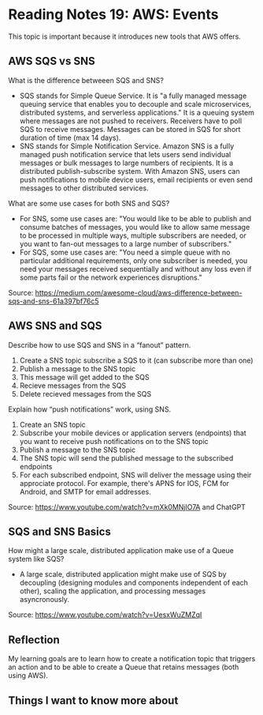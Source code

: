 # Reading Notes 19: AWS: Events

This topic is important because it introduces new tools that AWS offers.

## AWS SQS vs SNS

What is the difference betweeen SQS and SNS?

- SQS stands for Simple Queue Service. It is "a fully managed message queuing service that enables you to decouple and scale microservices, distributed systems, and serverless applications." It is a queuing system where messages are not pushed to receivers. Receivers have to poll SQS to receive messages. Messages can be stored in SQS for short duration of time (max 14 days).
- SNS stands for Simple Notification Service. Amazon SNS is a fully managed push notification service that lets users send individual messages or bulk messages to large numbers of recipients. It is a distributed publish-subscribe system. With Amazon SNS, users can push notifications to mobile device users, email recipients or even send messages to other distributed services.

What are some use cases for both SNS and SQS?

- For SNS, some use cases are: "You would like to be able to publish and consume batches of messages, you would like to allow same message to be processed in multiple ways, multiple subscribers are needed, or you want to fan-out messages to a large number of subscribers."
- For SQS, some use cases are: "You need a simple queue with no particular additional requirements, only one subscriber is needed, you need your messages received sequentially and without any loss even if some parts fail or the network experiences disruptions."

Source: <https://medium.com/awesome-cloud/aws-difference-between-sqs-and-sns-61a397bf76c5>

## AWS SNS and SQS

Describe how to use SQS and SNS in a “fanout” pattern.

1. Create a SNS topic subscribe a SQS to it (can subscribe more than one)
2. Publish a message to the SNS topic
3. This message will get added to the SQS
4. Recieve messages from the SQS
5. Delete recieved messages from the SQS

Explain how “push notifications” work, using SNS.

1. Create an SNS topic
2. Subscribe your mobile devices or application servers (endpoints) that you want to receive push notifications on to the SNS topic
3. Publish a message to the SNS topic
4. The SNS topic will send the published message to the subscribed endpoints
5. For each subscribed endpoint, SNS will deliver the message using their approciate protocol. For example, there's APNS for IOS, FCM for Android, and SMTP for email addresses.

Source: <https://www.youtube.com/watch?v=mXk0MNjlO7A> and ChatGPT

## SQS and SNS Basics

How might a large scale, distributed application make use of a Queue system like SQS?

- A large scale, distributed application might make use of SQS by decoupling (designing modules and components independent of each other), scaling the application, and processing messages asyncronously.

Source: <https://www.youtube.com/watch?v=UesxWuZMZqI>

## Reflection

My learning goals are to learn how to create a notification topic that triggers an action and to be able to create a Queue that retains messages (both using AWS).

## Things I want to know more about
